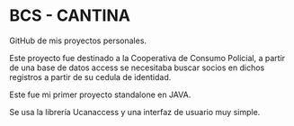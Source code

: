 # BCS - CANTINA
GitHub de mis proyectos personales.

Este proyecto fue destinado a la Cooperativa de Consumo Policial, a partir de una base de datos access se necesitaba buscar socios en dichos registros a partir de su cedula de identidad.

Este fue mi primer proyecto standalone en JAVA.

Se usa la librería Ucanaccess y una interfaz de usuario muy simple.


